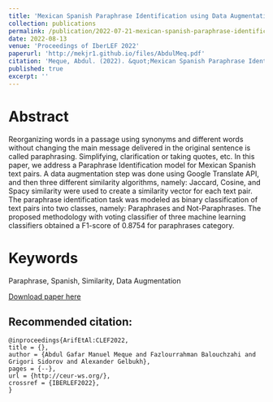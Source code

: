 ```yaml
---
title: 'Mexican Spanish Paraphrase Identification using Data Augmentation'
collection: publications
permalink: /publication/2022-07-21-mexican-spanish-paraphrase-identification-using-data-augmentation
date: 2022-08-13
venue: 'Proceedings of IberLEF 2022'
paperurl: 'http://mekjr1.github.io/files/AbdulMeq.pdf'
citation: 'Meque, Abdul. (2022). &quot;Mexican Spanish Paraphrase Identification Using data Augmentation.&quot; <i>University of Trento Library</i>. 1(2).'
published: true
excerpt: ''
---
```


# Abstract
Reorganizing words in a passage using synonyms and different words without changing the main
message delivered in the original sentence is called paraphrasing. Simplifying, clarification or taking
quotes, etc. In this paper, we address a Paraphrase Identification model for Mexican Spanish text pairs.
A data augmentation step was done using Google Translate API, and then three different similarity
algorithms, namely: Jaccard, Cosine, and Spacy similarity were used to create a similarity vector for each
text pair. The paraphrase identification task was modeled as binary classification of text pairs into two
classes, namely: Paraphrases and Not-Paraphrases. The proposed methodology with voting classifier of
three machine learning classifiers obtained a F1-score of 0.8754 for paraphrases category.

# Keywords
Paraphrase, Spanish, Similarity, Data Augmentation

[Download paper here](http://ceur-ws.org/Vol-3180/paper.pdf)

## Recommended citation: 

```{=latex}
@inproceedings{ArifEtAl:CLEF2022,
title = {},
author = {Abdul Gafar Manuel Meque and Fazlourrahman Balouchzahi and Grigori Sidorov and Alexander Gelbukh},
pages = {--},
url = {http://ceur-ws.org/},
crossref = {IBERLEF2022},
}
```
